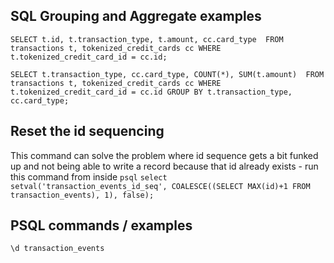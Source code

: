 ## SQL Grouping and Aggregate examples
```
SELECT t.id, t.transaction_type, t.amount, cc.card_type  FROM transactions t, tokenized_credit_cards cc WHERE t.tokenized_credit_card_id = cc.id;
```


```
SELECT t.transaction_type, cc.card_type, COUNT(*), SUM(t.amount)  FROM transactions t, tokenized_credit_cards cc WHERE t.tokenized_credit_card_id = cc.id GROUP BY t.transaction_type, cc.card_type;
```

## Reset the id sequencing
This command can solve the problem where id sequence gets a bit funked up and not being able to write a record because that id already exists - run this command from inside `psql`
`select setval('transaction_events_id_seq', COALESCE((SELECT MAX(id)+1 FROM transaction_events), 1), false);`

## PSQL commands / examples
`\d transaction_events`